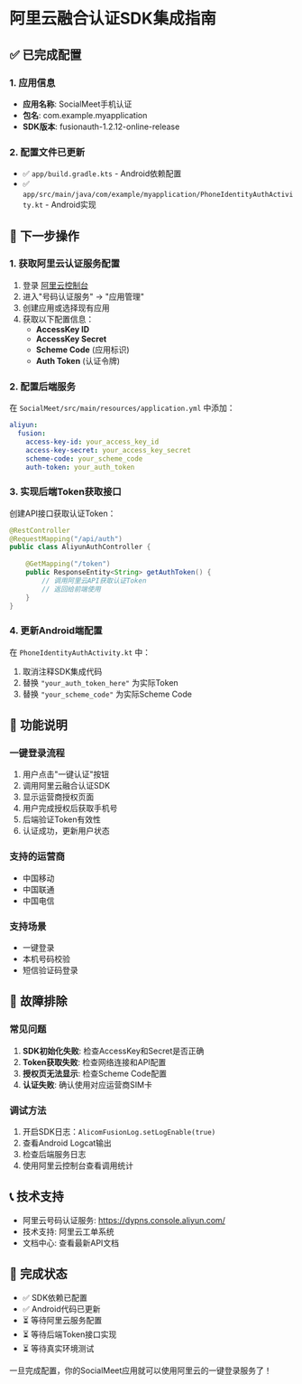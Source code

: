 # 阿里云融合认证SDK集成指南

## ✅ 已完成配置

### 1. 应用信息
- **应用名称**: SocialMeet手机认证
- **包名**: com.example.myapplication
- **SDK版本**: fusionauth-1.2.12-online-release

### 2. 配置文件已更新
- ✅ `app/build.gradle.kts` - Android依赖配置
- ✅ `app/src/main/java/com/example/myapplication/PhoneIdentityAuthActivity.kt` - Android实现

## 🚀 下一步操作

### 1. 获取阿里云认证服务配置
1. 登录 [阿里云控制台](https://dypns.console.aliyun.com/)
2. 进入"号码认证服务" → "应用管理"
3. 创建应用或选择现有应用
4. 获取以下配置信息：
   - **AccessKey ID**
   - **AccessKey Secret**
   - **Scheme Code** (应用标识)
   - **Auth Token** (认证令牌)

### 2. 配置后端服务
在 `SocialMeet/src/main/resources/application.yml` 中添加：
```yaml
aliyun:
  fusion:
    access-key-id: your_access_key_id
    access-key-secret: your_access_key_secret
    scheme-code: your_scheme_code
    auth-token: your_auth_token
```

### 3. 实现后端Token获取接口
创建API接口获取认证Token：
```java
@RestController
@RequestMapping("/api/auth")
public class AliyunAuthController {
    
    @GetMapping("/token")
    public ResponseEntity<String> getAuthToken() {
        // 调用阿里云API获取认证Token
        // 返回给前端使用
    }
}
```

### 4. 更新Android端配置
在 `PhoneIdentityAuthActivity.kt` 中：
1. 取消注释SDK集成代码
2. 替换 `"your_auth_token_here"` 为实际Token
3. 替换 `"your_scheme_code"` 为实际Scheme Code

## 📱 功能说明

### 一键登录流程
1. 用户点击"一键认证"按钮
2. 调用阿里云融合认证SDK
3. 显示运营商授权页面
4. 用户完成授权后获取手机号
5. 后端验证Token有效性
6. 认证成功，更新用户状态

### 支持的运营商
- 中国移动
- 中国联通  
- 中国电信

### 支持场景
- 一键登录
- 本机号码校验
- 短信验证码登录

## 🔧 故障排除

### 常见问题
1. **SDK初始化失败**: 检查AccessKey和Secret是否正确
2. **Token获取失败**: 检查网络连接和API配置
3. **授权页无法显示**: 检查Scheme Code配置
4. **认证失败**: 确认使用对应运营商SIM卡

### 调试方法
1. 开启SDK日志：`AlicomFusionLog.setLogEnable(true)`
2. 查看Android Logcat输出
3. 检查后端服务日志
4. 使用阿里云控制台查看调用统计

## 📞 技术支持

- 阿里云号码认证服务: https://dypns.console.aliyun.com/
- 技术支持: 阿里云工单系统
- 文档中心: 查看最新API文档

## 🎉 完成状态

- ✅ SDK依赖已配置
- ✅ Android代码已更新
- ⏳ 等待阿里云服务配置
- ⏳ 等待后端Token接口实现
- ⏳ 等待真实环境测试

一旦完成配置，你的SocialMeet应用就可以使用阿里云的一键登录服务了！
